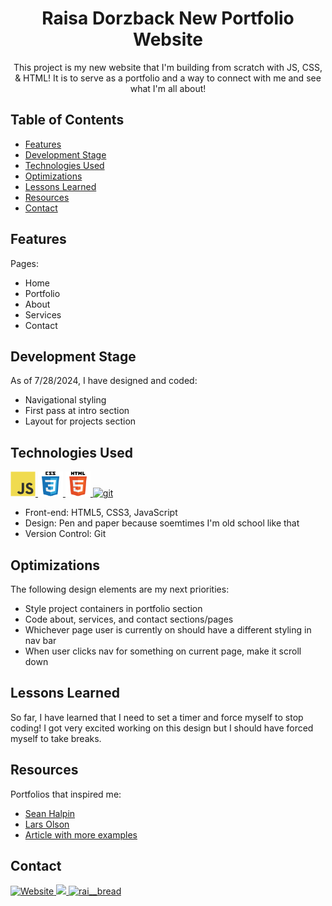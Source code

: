 <h1 align="center">Raisa Dorzback New Portfolio Website</h1>

<p align="center">
  This project is my new website that I'm building from scratch with JS, CSS, & HTML! It is to serve as a portfolio and a way to connect with me and see what I'm all about!
</p>

## Table of Contents
- [Features](#features)
- [Development Stage](#development-stage)
- [Technologies Used](#technologies-used)
- [Optimizations](#optimizations)
- [Lessons Learned](#lessons-learned)
- [Resources](#resources)
- [Contact](#contact)

## Features
Pages:
- Home
- Portfolio
- About
- Services
- Contact

## Development Stage
As of 7/28/2024, I have designed and coded:
- Navigational styling
- First pass at intro section
- Layout for projects section

## Technologies Used
<a href="https://developer.mozilla.org/en-US/docs/Web/JavaScript" target="_blank" rel="noreferrer"> 
    <img src="https://raw.githubusercontent.com/devicons/devicon/master/icons/javascript/javascript-original.svg" alt="javascript" width="40" height="40"/> 
</a> 
<a href="https://www.w3schools.com/css/" target="_blank" rel="noreferrer"> 
  <img src="https://raw.githubusercontent.com/devicons/devicon/master/icons/css3/css3-original-wordmark.svg" alt="css3" width="40" height="40"/> 
</a> 
<a href="https://www.w3.org/html/" target="_blank" rel="noreferrer"> 
  <img src="https://raw.githubusercontent.com/devicons/devicon/master/icons/html5/html5-original-wordmark.svg" alt="html5" width="40" height="40"/> 
</a> 
<a href="https://git-scm.com/" target="_blank" rel="noreferrer"> 
  <img src="https://www.vectorlogo.zone/logos/git-scm/git-scm-icon.svg" alt="git" width="40" height="40"/> 
</a>
<ul>
  <li>Front-end: HTML5, CSS3, JavaScript</li>
  <li>Design: Pen and paper because soemtimes I'm old school like that</li>
  <li>Version Control: Git</li>
</ul>

## Optimizations
The following design elements are my next priorities:
- Style project containers in portfolio section
- Code about, services, and contact sections/pages
- Whichever page user is currently on should have a different styling in nav bar
- When user clicks nav for something on current page, make it scroll down

## Lessons Learned
So far, I have learned that I need to set a timer and force myself to stop coding! I got very excited working on this design but I should have forced myself to take breaks.

## Resources
Portfolios that inspired me:
- [Sean Halpin](https://www.seanhalpin.xyz/)
- [Lars Olson](https://www.lars-olson.com/#AboutMe)
- [Article with more examples](https://www.hostinger.com/tutorials/web-developer-portfolio)

## Contact
<p> 
  <a href="https://raisadorzback.netlify.app/" target="blank">
    <img src="https://img.shields.io/badge/Website-563d7c?&style=for-the-badge" alt="Website">
  </a>
  <a href="https://www.linkedin.com/in/raisa-d/">
    <img src="https://img.shields.io/badge/LinkedIn-046E6D?logo=linkedin&style=for-the-badge">
  </a>
  <a href="https://twitter.com/rai__bread" target="blank">
    <img src="https://img.shields.io/badge/Twitter-563d7c?logo=twitter&style=for-the-badge&logoColor=white" alt="rai__bread" />
  </a> 
</p>